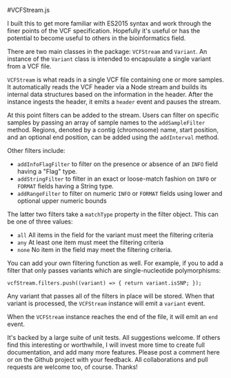 #VCFStream.js

I built this to get more familiar with ES2015 syntax and work through the finer points of the VCF specification. Hopefully it's useful or has the potential to become useful to others in the bioinformatics field.

There are two main classes in the package: `VCFStream` and `Variant`. An instance of the `Variant` class is intended to encapsulate a single variant from a VCF file. 

`VCFStream` is what reads in a single VCF file containing one or more samples. It automatically reads the VCF header via a Node stream and builds its internal data structures based on the information in the header. After the instance ingests the header, it emits a `header` event and pauses the stream.

At this point filters can be added to the stream. Users can filter on specific samples by passing an array of sample names to the `addSampleFilter` method. Regions, denoted by a contig (chromosome) name, start position, and an optional end position, can be added using the `addInterval` method. 

Other filters include:

 + `addInfoFlagFilter` to filter on the presence or absence of an `INFO` field having a "Flag" type.
 + `addStringFilter` to filter in an exact or loose-match fashion on `INFO` or `FORMAT` fields having a String type.
 + `addRangeFilter` to filter on numeric `INFO` or `FORMAT` fields using lower and optional upper numeric bounds

The latter two filters take a `matchType` property in the filter object. This can be one of three values:

 + `all` All items in the field for the variant must meet the filtering criteria
 + `any` At least one item must meet the filtering criteria
 + `none` No item in the field may meet the filtering criteria.

You can add your own filtering function as well. For example, if you to add a filter that only passes variants which are single-nucleotide polymorphisms:

    vcfStream.filters.push((variant) => { return variant.isSNP; });

Any variant that passes all of the filters in place will be stored. When that variant is processed, the `VCFStream` instance will emit a `variant` event.

When the `VCFStream` instance reaches the end of the file, it will emit an `end` event.

It's backed by a large suite of unit tests. All suggestions welcome. If others find this interesting or worthwhile, I will invest more time to create full documentation, and add many more features. Please post a comment here or on the Github project with your feedback. All collaborations and pull requests are welcome too, of course. Thanks!